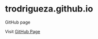 # trodrigueza.github.io
GitHub page

Visit [GitHub Page](https://trodrigueza.github.io/ "GitHub Page")
